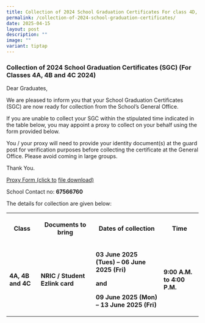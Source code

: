 ```yaml
---
title: Collection of 2024 School Graduation Certificates For class 4D, 4E and 5A
permalink: /collection-of-2024-school-graduation-certificates/
date: 2025-04-15
layout: post
description: ""
image: ""
variant: tiptap
---
```

<h3><strong>Collection of 2024 School Graduation Certificates (SGC) (For Classes 4A, 4B and 4C 2024)</strong></h3>
<p>Dear Graduates,</p>
<p>We are pleased to inform you that your School Graduation Certificates
(SGC) are now ready for collection from the School’s General Office.&nbsp;&nbsp;&nbsp;&nbsp;</p>
<p>If you are unable to collect your SGC within the stipulated time indicated
in the table below, you may appoint a proxy to collect on your behalf using
the form provided below.&nbsp;&nbsp;&nbsp;&nbsp;</p>
<p>You / your proxy will need to provide your identity document(s) at the
guard post for verification purposes before collecting the certificate
at the General Office. Please avoid coming in large groups.</p>
<p>Thank You.</p>
<p><a href="/files/PROXY_FORM___SGC_Collection.pdf" rel="noopener noreferrer nofollow" target="_blank">Proxy Form (click to</a>
<a href="/files/May25_PROXY_FORM___SGC_Collection.pdf" rel="noopener nofollow" target="_blank">file</a><a href="/files/PROXY_FORM___SGC_Collection.pdf" rel="noopener noreferrer nofollow" target="_blank"> download)</a>
</p>
<p>School Contact no: <strong>67566760</strong>
</p>
<p>The details for collection are given below:</p>
<p></p>
<table style="minWidth: 100px">
<colgroup>
<col>
<col>
<col>
<col>
</colgroup>
<tbody>
<tr>
<th rowspan="1" colspan="1">
<p>Class</p>
</th>
<th rowspan="1" colspan="1">
<p>Documents to bring</p>
</th>
<th rowspan="1" colspan="1">
<p>Dates of collection</p>
</th>
<th rowspan="1" colspan="1">
<p>Time</p>
</th>
</tr>
<tr>
<td rowspan="1" colspan="1">
<p><strong>4A, 4B and 4C</strong>
</p>
</td>
<td rowspan="1" colspan="1">
<p><strong>NRIC / Student Ezlink card</strong>
</p>
</td>
<td rowspan="1" colspan="1">
<p><strong>03 June 2025 (Tues) – 06 June 2025 (Fri)&nbsp;</strong>
</p>
<p><strong>and&nbsp;&nbsp;</strong>
</p>
<p><strong>09 June 2025 (Mon) – 13 June 2025 (Fri)</strong>
</p>
</td>
<td rowspan="1" colspan="1">
<p><strong>9:00 A.M. to 4:00 P.M.</strong>
</p>
</td>
</tr>
</tbody>
</table>
<p></p>